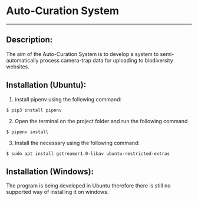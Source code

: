 Auto-Curation System<a name="TOP"></a>
===================

- - - -
## Description: ##

The aim of the Auto-Curation System is to develop a system to semi-automatically process camera-trap data for uploading to biodiversity websites.

## Installation (Ubuntu): ##

  1. install pipenv using the following command:

    $ pip3 install pipenv

  2. Open the terminal on the project folder and run the following command

    $ pipenv install

  3. Install the necessary using the following command:

    $ sudo apt install gstreamer1.0-libav ubuntu-restricted-extras

## Installation (Windows): ##

The program is being developed in Ubuntu therefore there is still no supported way of installing it on windows.
